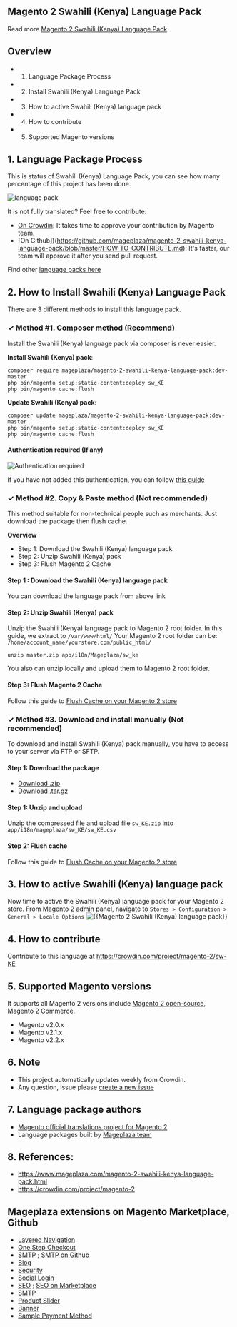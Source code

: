 ## Magento 2 Swahili (Kenya) Language Pack



Read more [Magento 2 Swahili (Kenya) Language Pack](https://www.mageplaza.com/magento-2-swahili-kenya-language-pack.html)


## Overview

- 1. Language Package Process
- 2. Install Swahili (Kenya) Language Pack
- 3. How to active Swahili (Kenya) language pack
- 4. How to contribute
- 5. Supported Magento versions

## 1. Language Package Process

This is status of Swahili (Kenya) Language Pack, you can see how many percentage of this project has been done.

![language pack](http://progressed.io/bar/0?title=translated)

It is not fully translated? Feel free to contribute:
- [On Crowdin](https://crowdin.com/project/magento-2): It takes time to approve your contribution by Magento team.
- [On Github])(https://github.com/mageplaza/magento-2-swahili-kenya-language-pack/blob/master/HOW-TO-CONTRIBUTE.md): It's faster, our team will approve it after you send pull request.


Find other [language packs here](https://www.mageplaza.com/kb/magento-2-language-pack/)

## 2. How to Install Swahili (Kenya) Language Pack

There are 3 different methods to install this language pack.

### ✓ Method #1. Composer method (Recommend)
Install the Swahili (Kenya) language pack via composer is never easier.

**Install Swahili (Kenya) pack**:

```
composer require mageplaza/magento-2-swahili-kenya-language-pack:dev-master
php bin/magento setup:static-content:deploy sw_KE
php bin/magento cache:flush

```


**Update  Swahili (Kenya) pack**:

```
composer update mageplaza/magento-2-swahili-kenya-language-pack:dev-master
php bin/magento setup:static-content:deploy sw_KE
php bin/magento cache:flush

```

#### Authentication required (If any)

![Authentication required](https://cdn.mageplaza.com/media/general/dmryiPk.png)

If you have not added this authentication, you can follow [this guide](http://devdocs.magento.com/guides/v2.0/install-gde/prereq/connect-auth.html)


### ✓ Method #2. Copy & Paste method (Not recommended)

This method suitable for non-technical people such as merchants. Just download the package then flush cache.

**Overview**

- Step 1: Download the Swahili (Kenya) language pack
- Step 2: Unzip Swahili (Kenya) pack
- Step 3: Flush Magento 2 Cache

#### Step 1 : Download the Swahili (Kenya) language pack

You can download the language pack from above link

#### Step 2: Unzip Swahili (Kenya) pack

Unzip the Swahili (Kenya) language pack to Magento 2 root folder. In this guide, we extract to `/var/www/html/`
Your Magento 2 root folder can be: `/home/account_name/yourstore.com/public_html/`

```
unzip master.zip app/i18n/Mageplaza/sw_ke
```

You also can unzip locally and upload them to Magento 2 root folder.

#### Step 3: Flush Magento 2 Cache

Follow this guide to [Flush Cache on your Magento 2 store](https://www.mageplaza.com/kb/how-flush-enable-disable-cache.html)


### ✓ Method #3. Download and install manually (Not recommended)

To download and install Swahili (Kenya) pack manually, you have to access to your server via FTP or SFTP.

#### Step 1: Download the package

- [Download .zip](https://github.com/mageplaza/magento-2-swahili-kenya-language-pack/archive/master.zip)
- [Download .tar.gz](https://github.com/mageplaza/magento-2-swahili-kenya-language-pack/tarball/master)

#### Step 1: Unzip and upload

Unzip the compressed file and upload file `sw_KE.zip` into `app/i18n/mageplaza/sw_KE/sw_KE.csv`

#### Step 2: Flush cache

Follow this guide to [Flush Cache on your Magento 2 store](https://www.mageplaza.com/kb/how-flush-enable-disable-cache.html)


## 3. How to active Swahili (Kenya) language pack

Now time to active the Swahili (Kenya) language pack for your Magento 2 store. From Magento 2 admin panel, navigate to `Stores > Configuration > General > Locale Options`
![{{Magento 2 Swahili (Kenya) language pack}}](https://cdn.mageplaza.com/media/general/aPSUA0l.png)


## 4. How to contribute

Contribute to this language at https://crowdin.com/project/magento-2/sw-KE

## 5. Supported Magento versions

It supports all Magento 2 versions include [Magento 2 open-source](https://www.mageplaza.com/download-magento/), Magento 2 Commerce.


- Magento v2.0.x
- Magento v2.1.x
- Magento v2.2.x



## 6. Note

- This project automatically updates weekly from Crowdin.
- Any question, issue please [create a new issue](https://github.com/mageplaza/magento-2-swahili-kenya-language-pack/issues/new)

## 7. Language package authors

- [Magento official translations project for Magento 2](https://crowdin.com/project/magento-2)
- Language packages built by [Mageplaza team](https://www.mageplaza.com/)


## 8. References:

- https://www.mageplaza.com/magento-2-swahili-kenya-language-pack.html
- https://crowdin.com/project/magento-2




## Mageplaza extensions on Magento Marketplace, Github


- [Layered Navigation](https://marketplace.magento.com/mageplaza-layered-navigation-m2.html)
- [One Step Checkout](https://marketplace.magento.com/mageplaza-magento-2-one-step-checkout-extension.html)
- [SMTP](https://marketplace.magento.com/mageplaza-module-smtp.html) ; [SMTP on Github](https://github.com/mageplaza/magento-2-smtp)
- [Blog](https://github.com/mageplaza/magento-2-blog)
- [Security](https://marketplace.magento.com/mageplaza-module-security.html)
- [Social Login](https://github.com/mageplaza/magento-2-social-login)
- [SEO](https://github.com/mageplaza/magento-2-seo) ; [SEO on Marketplace](https://marketplace.magento.com/mageplaza-magento-2-seo-extension.html)
- [SMTP](https://github.com/mageplaza/magento-2-smtp)
- [Product Slider](https://github.com/mageplaza/magento-2-product-slider)
- [Banner](https://github.com/mageplaza/magento-2-banner-slider)
- [Sample Payment Method](https://github.com/mageplaza/magento-2-sample-payment-method)



